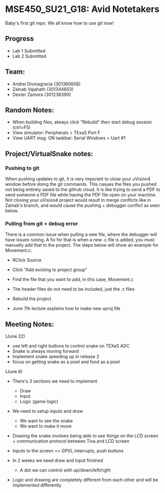 # MSE450_SU21_G18: Avid Notetakers

Baby's first git repo. We all know how to use git now!

## Progress
- Lab 1 Submitted
- Lab 2 Submitted

## Team:
- Andrei Divinagracia (301360608)
- Zainab Vajahath (301344653)
- Dexter Zamora (301238390)

## Random Notes:
- When building files, always click "Rebuild" then start debug session (ctrl+F5)
- View simulator: Peripherals > TExaS Port F
- View UART msg: ON taskbar: Serial Windows > Uart #1

## Project/VirtualSnake notes:

### Pushing to git
When pushing updates to git, it is very imporant to close your uVision4 window before doing the git commands. This casues the files you pushed not being entirely saved to the github cloud. It is like trying to send a PDF to send someone a PDF file while having the PDF file open on your machine. Not closing your uVision4 project would result in merge conflicts like in Zainab's branch, and would cause the pushing + debugger conflict as seen below. 

### Pulling from git + debug error
There is a common issue when pulling a new file, where the debugger will have issues runing. A fix for that is when a new .c file is added, you must manually add that to the project. The steps below will show an example for Movement.c:
- RClick Source
- Click "Add existing to project group"
- Find the file that you want to add, in this case, Movement.c
- The header files do not need to be included, just the .c files
- Rebuild the project

- June 7th lecture explains how to make new uproj file

## Meeting Notes:

(June 22)
- use left and right buttons to control snake on TEXaS ADC
- Snake is always moving forward
- Implement snake speeding up in release 2
- focus on getting snake as a pixel and food as a pixel



(June 8)
- There's 3 sections we need to implement
	- Draw
	- Input 
	- Logic (game logic)

- We need to setup inputs and draw
	- We want to see the snake
	- We want to make it move
	
- Drawing the snake involves being able to see things on the LCD screen + communication protocol between Tiva and LCD screen

- Inputs to the screen == GPIO, interrupts, push buttons

- In 2 weeks we need draw and input finished
	- A dot we can control with up/down/left/right

- Logic and drawing are completely different from each other and will be implemented differently

